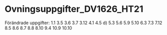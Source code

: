 # Ovningsuppgifter_DV1626_HT21
Förändrade uppgifter:
1.1
3.5
3.6
3.7
3.12
4.1
4.5 d)
5.3
5.6
5.9
5.10
6.3
7.3
7.12
8.5
8.6
8.7
8.8
8.10
9.4
10.9
10.10
